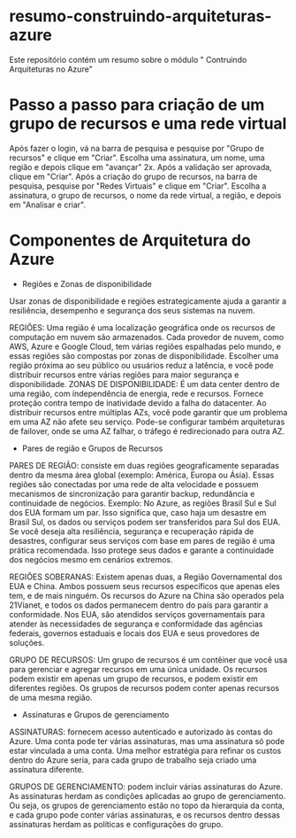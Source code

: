 # resumo-construindo-arquiteturas-azure
Este repositório contém um resumo sobre o módulo " Contruindo Arquiteturas no Azure"

# Passo a passo para criação de um grupo de recursos e uma rede virtual

Após fazer o login, vá na barra de pesquisa e pesquise por "Grupo de recursos" e clique em "Criar". Escolha uma assinatura, um nome, uma região e depois clique em "avançar" 2x. Após a validação ser aprovada, clique em "Criar". Após a criação do grupo de recursos, na barra de pesquisa, pesquise por "Redes Virtuais" e clique em "Criar". Escolha a assinatura, o grupo de recursos, o nome da rede virtual, a região, e depois em "Analisar e criar".

# Componentes de Arquitetura do Azure

- Regiões e Zonas de disponibilidade

Usar zonas de disponibilidade e regiões estrategicamente ajuda a garantir a resiliência, desempenho e segurança dos seus sistemas na nuvem.

REGIÕES: Uma região é uma localização geográfica onde os recursos de computação em nuvem são armazenados. Cada provedor de nuvem, como AWS, Azure e Google Cloud, tem várias regiões espalhadas pelo mundo, e essas regiões são compostas por zonas de disponibilidade. Escolher uma região próxima ao seu público ou usuários reduz a latência, e você pode distribuir recursos entre várias regiões para maior segurança e disponibilidade.
ZONAS DE DISPONIBILIDADE: É um data center dentro de uma região, com independência de energia, rede e recursos. Fornece proteção contra tempo de inatividade devido a falha do datacenter. Ao distribuir recursos entre múltiplas AZs, você pode garantir que um problema em uma AZ não afete seu serviço. Pode-se configurar também arquiteturas de failover, onde se uma AZ falhar, o tráfego é redirecionado para outra AZ.

- Pares de região e Grupos de Recursos

PARES DE REGIÃO: consiste em duas regiões geograficamente separadas dentro da mesma área global (exemplo: América, Europa ou Ásia). Essas regiões são conectadas por uma rede de alta velocidade e possuem mecanismos de sincronização para garantir backup, redundância e continuidade de negócios. Exemplo: No Azure, as regiões Brasil Sul e Sul dos EUA formam um par. Isso significa que, caso haja um desastre em Brasil Sul, os dados ou serviços podem ser transferidos para Sul dos EUA. Se você deseja alta resiliência, segurança e recuperação rápida de desastres, configurar seus serviços com base em pares de região é uma prática recomendada. Isso protege seus dados e garante a continuidade dos negócios mesmo em cenários extremos.

REGIÕES SOBERANAS: Existem apenas duas, a Região Governamental dos EUA e China. Ambos possuem seus recursos específicos que apenas eles tem, e de mais ninguém. Os recursos do Azure na China são operados pela 21Vianet, e todos os dados permanecem dentro do país para garantir a conformidade. Nos EUA, são atendidos serviços governamentais para atender às necessidades de segurança e conformidade das agências federais, governos estaduais e locais dos EUA e seus provedores de soluções.

GRUPO DE RECURSOS: Um grupo de recursos é um contêiner que você usa para gerenciar e agregar recursos em uma única unidade. Os recursos podem existir em apenas um grupo de recursos, e podem existir em diferentes regiões. Os grupos de recursos podem conter apenas recursos de uma mesma região.

- Assinaturas e Grupos de gerenciamento

ASSINATURAS: fornecem acesso autenticado e autorizado às contas do Azure. Uma conta pode ter várias assinaturas, mas uma assinatura só pode estar vinculada a uma conta. Uma melhor estratégia para refinar os custos dentro do Azure seria, para cada grupo de trabalho seja criado uma assinatura diferente.

GRUPOS DE GERENCIAMENTO: podem incluir várias assinaturas do Azure. As assinaturas herdam as condições aplicadas ao grupo de gerenciamento. Ou seja, os grupos de gerenciamento estão no topo da hierarquia da conta, e cada grupo pode conter várias assinaturas, e os recursos dentro dessas assinaturas herdam as políticas e configurações do grupo.
